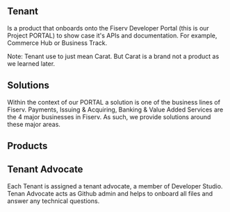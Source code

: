 ## Tenant
Is a product that onboards onto the Fiserv Developer Portal (this is our Project PORTAL) to show case it's APIs and documentation.  For example, Commerce Hub or Business Track.

Note: Tenant use to just mean Carat.  But Carat is a brand not a product as we learned later.

## Solutions
Within the context of our PORTAL a solution is one of the business lines of Fiserv.  Payments, Issuing & Acquiring, Banking & Value Added Services are the 4 major businesses in Fiserv.  As such, we provide solutions around these major areas.

## Products

## Tenant Advocate
Each Tenant is assigned a tenant advocate, a member of Developer Studio. Tenan Advocate acts as Github admin and helps to onboard all files and answer any technical questions.

## 
